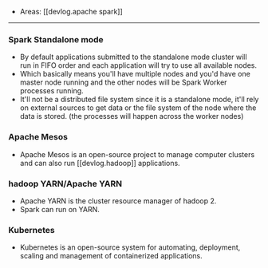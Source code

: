 
- Areas: [[devlog.apache spark]]

---

### Spark Standalone mode

- By default applications submitted to the standalone mode cluster will run in FIFO order and each application will try to use all available nodes.
- Which basically means you'll have multiple nodes and you'd have one master node running and the other nodes will be Spark Worker processes running.
- It'll not be a distributed file system since it is a standalone mode, it'll rely on external sources to get data or the file system of the node where the data is stored. (the processes will happen across the worker nodes)

### Apache Mesos

- Apache Mesos is an open-source project to manage computer clusters and can also run [[devlog.hadoop]] applications.

### hadoop YARN/Apache YARN

- Apache YARN is the cluster resource manager of hadoop 2.
- Spark can run on YARN.

### Kubernetes

- Kubernetes is an open-source system for automating, deployment, scaling and management of containerized applications.
